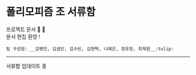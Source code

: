# 폴리모피즘 조 서류함
프로젝트 문서 :memo: :pencil: </br>
문서 편집 환영 ! 

```
팀 구성원: __김병민, 김설인, 김수빈, 김현택, 나예은, 정유정, 최제원__:tulip:
```

---

서류함 업데이트 중 
